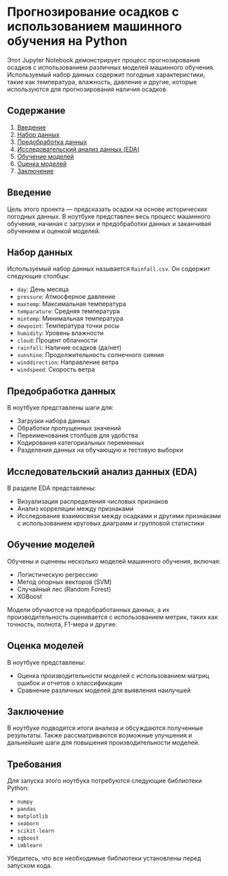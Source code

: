 # Прогнозирование осадков с использованием машинного обучения на Python

Этот Jupyter Notebook демонстрирует процесс прогнозирования осадков с использованием различных моделей машинного обучения. Используемый набор данных содержит погодные характеристики, такие как температура, влажность, давление и другие, которые используются для прогнозирования наличия осадков.

## Содержание
1. [Введение](#введение)
2. [Набор данных](#набор-данных)
3. [Предобработка данных](#предобработка-данных)
4. [Исследовательский анализ данных (EDA)](#исследовательский-анализ-данных-eda)
5. [Обучение моделей](#обучение-моделей)
6. [Оценка моделей](#оценка-моделей)
7. [Заключение](#заключение)

## Введение
Цель этого проекта — предсказать осадки на основе исторических погодных данных. В ноутбуке представлен весь процесс машинного обучения, начиная с загрузки и предобработки данных и заканчивая обучением и оценкой моделей.

## Набор данных
Используемый набор данных называется `Rainfall.csv`. Он содержит следующие столбцы:
- `day`: День месяца
- `pressure`: Атмосферное давление
- `maxtemp`: Максимальная температура
- `temparature`: Средняя температура
- `mintemp`: Минимальная температура
- `dewpoint`: Температура точки росы
- `humidity`: Уровень влажности
- `cloud`: Процент облачности
- `rainfall`: Наличие осадков (да/нет)
- `sunshine`: Продолжительность солнечного сияния
- `winddirection`: Направление ветра
- `windspeed`: Скорость ветра

## Предобработка данных
В ноутбуке представлены шаги для:
- Загрузки набора данных
- Обработки пропущенных значений
- Переименования столбцов для удобства
- Кодирования категориальных переменных
- Разделения данных на обучающую и тестовую выборки

## Исследовательский анализ данных (EDA)
В разделе EDA представлены:
- Визуализация распределения числовых признаков
- Анализ корреляции между признаками
- Исследование взаимосвязи между осадками и другими признаками с использованием круговых диаграмм и групповой статистики

## Обучение моделей
Обучены и оценены несколько моделей машинного обучения, включая:
- Логистическую регрессию
- Метод опорных векторов (SVM)
- Случайный лес (Random Forest)
- XGBoost

Модели обучаются на предобработанных данных, а их производительность оценивается с использованием метрик, таких как точность, полнота, F1-мера и другие.

## Оценка моделей
В ноутбуке представлены:
- Оценка производительности моделей с использованием матриц ошибок и отчетов о классификации
- Сравнение различных моделей для выявления наилучшей

## Заключение
В ноутбуке подводятся итоги анализа и обсуждаются полученные результаты. Также рассматриваются возможные улучшения и дальнейшие шаги для повышения производительности моделей.

## Требования
Для запуска этого ноутбука потребуются следующие библиотеки Python:
- `numpy`
- `pandas`
- `matplotlib`
- `seaborn`
- `scikit-learn`
- `xgboost`
- `imblearn`

Убедитесь, что все необходимые библиотеки установлены перед запуском кода.
